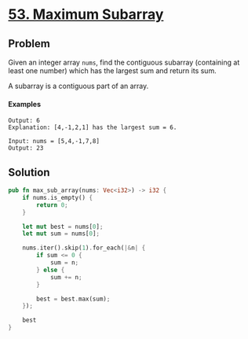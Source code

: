 # [53. Maximum Subarray](https://leetcode.com/problems/maximum-subarray/)

## Problem

Given an integer array `nums`, find the contiguous subarray (containing at least
one number) which has the largest sum and return its sum.

A subarray is a contiguous part of an array.

#### Examples

```text
Output: 6
Explanation: [4,-1,2,1] has the largest sum = 6.
```

```text
Input: nums = [5,4,-1,7,8]
Output: 23
```

## Solution

```rust
pub fn max_sub_array(nums: Vec<i32>) -> i32 {
    if nums.is_empty() {
        return 0;
    }

    let mut best = nums[0];
    let mut sum = nums[0];

    nums.iter().skip(1).for_each(|&n| {
        if sum <= 0 {
            sum = n;
        } else {
            sum += n;
        }

        best = best.max(sum);
    });

    best
}
```